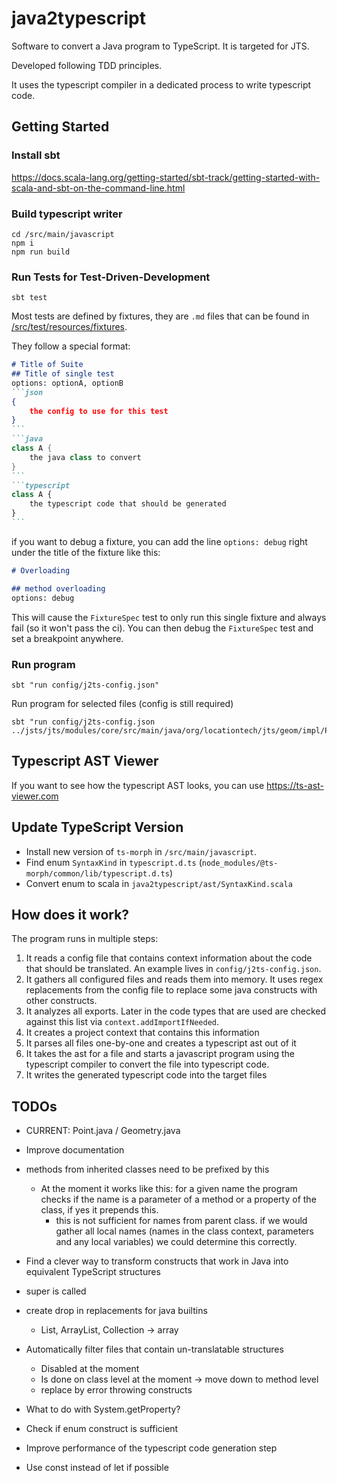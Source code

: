 # java2typescript

Software to convert a Java program to TypeScript. It is targeted for JTS.

Developed following TDD principles.

It uses the typescript compiler in a dedicated process to write typescript code.

## Getting Started

### Install sbt
https://docs.scala-lang.org/getting-started/sbt-track/getting-started-with-scala-and-sbt-on-the-command-line.html

### Build typescript writer

```shell
cd /src/main/javascript
npm i
npm run build
```

### Run Tests for Test-Driven-Development

```shell
sbt test
```

Most tests are defined by fixtures, they are `.md` files that can be found in [/src/test/resources/fixtures]().

They follow a special format:

````md
# Title of Suite
## Title of single test
options: optionA, optionB
```json
{
    the config to use for this test
}
```
```java
class A {
    the java class to convert
}
```
```typescript
class A {
    the typescript code that should be generated
}
```
````

if you want to debug a fixture, you can add the line `options: debug` right under the title of the fixture like this:
```md
# Overloading

## method overloading
options: debug
```

This will cause the `FixtureSpec` test to only run this single fixture and always fail (so it won't pass the ci). You can then debug the `FixtureSpec` test and set a breakpoint anywhere.

### Run program

```shell
sbt "run config/j2ts-config.json"
```

Run program for selected files (config is still required)

```shell
sbt "run config/j2ts-config.json ../jsts/jts/modules/core/src/main/java/org/locationtech/jts/geom/impl/PackedCoordinateSequence.java"
```

## Typescript AST Viewer

If you want to see how the typescript AST looks, you can use https://ts-ast-viewer.com

## Update TypeScript Version

* Install new version of `ts-morph` in `/src/main/javascript`.
* Find enum `SyntaxKind` in `typescript.d.ts` (`node_modules/@ts-morph/common/lib/typescript.d.ts`)
* Convert enum to scala in `java2typescript/ast/SyntaxKind.scala`

## How does it work?

The program runs in multiple steps:

1. It reads a config file that contains context information about the code that should be translated. An example lives in `config/j2ts-config.json`.
2. It gathers all configured files and reads them into memory. It uses regex replacements from the config file to replace some java constructs with other constructs.
3. It analyzes all exports. Later in the code types that are used are checked against this list via `context.addImportIfNeeded`.
4. It creates a project context that contains this information
5. It parses all files one-by-one and creates a typescript ast out of it
6. It takes the ast for a file and starts a javascript program using the typescript compiler to convert the file into typescript code.
7. It writes the generated typescript code into the target files

## TODOs

* CURRENT: Point.java / Geometry.java

* Improve documentation
* methods from inherited classes need to be prefixed by this
  * At the moment it works like this: for a given name the program checks if the name is a parameter of a method or a property of the class, if yes it prepends this.
    * this is not sufficient for names from parent class. if we would gather all local names (names in the class context, parameters and any local variables) we could determine this correctly.
* Find a clever way to transform constructs that work in Java into equivalent TypeScript structures
* super is called 
* create drop in replacements for java builtins
  * List, ArrayList, Collection -> array
* Automatically filter files that contain un-translatable structures
  * Disabled at the moment 
  * Is done on class level at the moment -> move down to method level
  * replace by error throwing constructs
* What to do with System.getProperty? 
* Check if enum construct is sufficient
* Improve performance of the typescript code generation step
* Use const instead of let if possible

